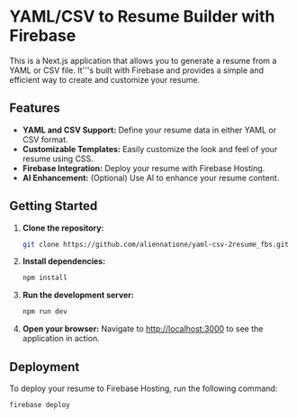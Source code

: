 # YAML/CSV to Resume Builder with Firebase

This is a Next.js application that allows you to generate a resume from a YAML or CSV file. It'''s built with Firebase and provides a simple and efficient way to create and customize your resume.

## Features

*   **YAML and CSV Support:** Define your resume data in either YAML or CSV format.
*   **Customizable Templates:** Easily customize the look and feel of your resume using CSS.
*   **Firebase Integration:** Deploy your resume with Firebase Hosting.
*   **AI Enhancement:** (Optional) Use AI to enhance your resume content.

## Getting Started

1.  **Clone the repository:**
    ```bash
    git clone https://github.com/aliennatione/yaml-csv-2resume_fbs.git
    ```
2.  **Install dependencies:**
    ```bash
    npm install
    ```
3.  **Run the development server:**
    ```bash
    npm run dev
    ```
4.  **Open your browser:**
    Navigate to [http://localhost:3000](http://localhost:3000) to see the application in action.

## Deployment

To deploy your resume to Firebase Hosting, run the following command:

```bash
firebase deploy
```